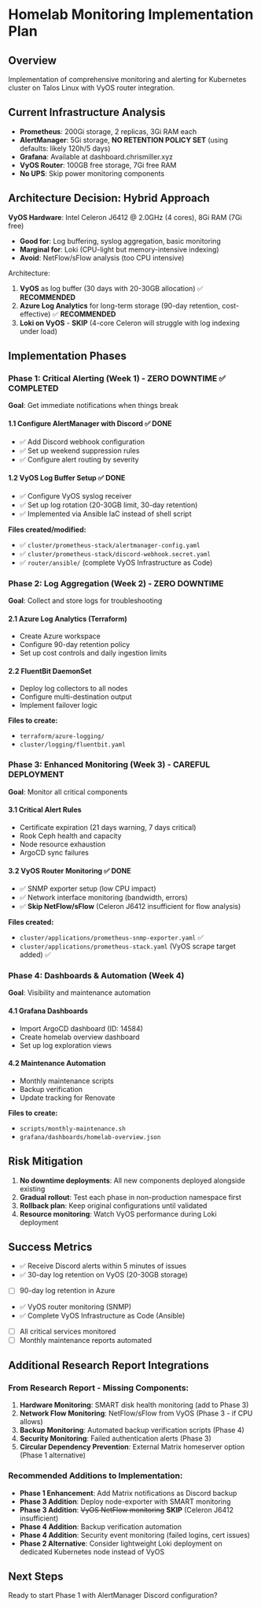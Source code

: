 # Homelab Monitoring Implementation Plan

## Overview
Implementation of comprehensive monitoring and alerting for Kubernetes cluster on Talos Linux with VyOS router integration.

## Current Infrastructure Analysis
- **Prometheus**: 200Gi storage, 2 replicas, 3Gi RAM each
- **AlertManager**: 5Gi storage, **NO RETENTION POLICY SET** (using defaults: likely 120h/5 days)
- **Grafana**: Available at dashboard.chrismiller.xyz
- **VyOS Router**: 100GB free storage, 7Gi free RAM
- **No UPS**: Skip power monitoring components

## Architecture Decision: Hybrid Approach
**VyOS Hardware**: Intel Celeron J6412 @ 2.0GHz (4 cores), 8Gi RAM (7Gi free)
- **Good for**: Log buffering, syslog aggregation, basic monitoring
- **Marginal for**: Loki (CPU-light but memory-intensive indexing)
- **Avoid**: NetFlow/sFlow analysis (too CPU intensive)

Architecture:
1. **VyOS** as log buffer (30 days with 20-30GB allocation) ✅ **RECOMMENDED**
2. **Azure Log Analytics** for long-term storage (90-day retention, cost-effective) ✅ **RECOMMENDED**  
3. **Loki on VyOS** - **SKIP** (4-core Celeron will struggle with log indexing under load)

## Implementation Phases

### Phase 1: Critical Alerting (Week 1) - ZERO DOWNTIME ✅ **COMPLETED**
**Goal**: Get immediate notifications when things break

#### 1.1 Configure AlertManager with Discord ✅ **DONE**
- ✅ Add Discord webhook configuration
- ✅ Set up weekend suppression rules  
- ✅ Configure alert routing by severity

#### 1.2 VyOS Log Buffer Setup ✅ **DONE** 
- ✅ Configure VyOS syslog receiver
- ✅ Set up log rotation (20-30GB limit, 30-day retention)
- ✅ Implemented via Ansible IaC instead of shell script

**Files created/modified:**
- ✅ `cluster/prometheus-stack/alertmanager-config.yaml`
- ✅ `cluster/prometheus-stack/discord-webhook.secret.yaml`
- ✅ `router/ansible/` (complete VyOS Infrastructure as Code)

### Phase 2: Log Aggregation (Week 2) - ZERO DOWNTIME
**Goal**: Collect and store logs for troubleshooting

#### 2.1 Azure Log Analytics (Terraform)
- Create Azure workspace
- Configure 90-day retention policy
- Set up cost controls and daily ingestion limits

#### 2.2 FluentBit DaemonSet
- Deploy log collectors to all nodes
- Configure multi-destination output
- Implement failover logic

**Files to create:**
- `terraform/azure-logging/`
- `cluster/logging/fluentbit.yaml`

### Phase 3: Enhanced Monitoring (Week 3) - CAREFUL DEPLOYMENT
**Goal**: Monitor all critical components

#### 3.1 Critical Alert Rules
- Certificate expiration (21 days warning, 7 days critical)
- Rook Ceph health and capacity
- Node resource exhaustion
- ArgoCD sync failures

#### 3.2 VyOS Router Monitoring ✅ **DONE**
- ✅ SNMP exporter setup (low CPU impact)
- ✅ Network interface monitoring (bandwidth, errors)
- ✅ **Skip NetFlow/sFlow** (Celeron J6412 insufficient for flow analysis)

**Files created:**
- `cluster/applications/prometheus-snmp-exporter.yaml` ✅
- `cluster/applications/prometheus-stack.yaml` (VyOS scrape target added) ✅

### Phase 4: Dashboards & Automation (Week 4)
**Goal**: Visibility and maintenance automation

#### 4.1 Grafana Dashboards
- Import ArgoCD dashboard (ID: 14584)
- Create homelab overview dashboard
- Set up log exploration views

#### 4.2 Maintenance Automation
- Monthly maintenance scripts
- Backup verification
- Update tracking for Renovate

**Files to create:**
- `scripts/monthly-maintenance.sh`
- `grafana/dashboards/homelab-overview.json`

## Risk Mitigation
1. **No downtime deployments**: All new components deployed alongside existing
2. **Gradual rollout**: Test each phase in non-production namespace first
3. **Rollback plan**: Keep original configurations until validated
4. **Resource monitoring**: Watch VyOS performance during Loki deployment

## Success Metrics
- ✅ Receive Discord alerts within 5 minutes of issues
- ✅ 30-day log retention on VyOS (20-30GB storage)
- [ ] 90-day log retention in Azure
- ✅ VyOS router monitoring (SNMP)
- ✅ Complete VyOS Infrastructure as Code (Ansible)
- [ ] All critical services monitored
- [ ] Monthly maintenance reports automated

## Additional Research Report Integrations

### From Research Report - Missing Components:
1. **Hardware Monitoring**: SMART disk health monitoring (add to Phase 3)
2. **Network Flow Monitoring**: NetFlow/sFlow from VyOS (Phase 3 - if CPU allows)
3. **Backup Monitoring**: Automated backup verification scripts (Phase 4)
4. **Security Monitoring**: Failed authentication alerts (Phase 3)
5. **Circular Dependency Prevention**: External Matrix homeserver option (Phase 1 alternative)

### Recommended Additions to Implementation:
- **Phase 1 Enhancement**: Add Matrix notifications as Discord backup
- **Phase 3 Addition**: Deploy node-exporter with SMART monitoring
- **Phase 3 Addition**: ~~VyOS NetFlow monitoring~~ **SKIP** (Celeron J6412 insufficient)
- **Phase 4 Addition**: Backup verification automation
- **Phase 4 Addition**: Security event monitoring (failed logins, cert issues)
- **Phase 2 Alternative**: Consider lightweight Loki deployment on dedicated Kubernetes node instead of VyOS

## Next Steps
Ready to start Phase 1 with AlertManager Discord configuration?